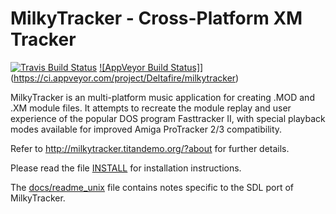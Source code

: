 MilkyTracker - Cross-Platform XM Tracker
========================================

[![Travis Build Status](https://travis-ci.org/milkytracker/MilkyTracker.svg?branch=master)](https://travis-ci.org/milkytracker/MilkyTracker)
[![AppVeyor Build Status]](https://ci.appveyor.com/api/projects/status/github/milkytracker/MilkyTracker?branch=master&svg=true)](https://ci.appveyor.com/project/Deltafire/milkytracker)

MilkyTracker is an multi-platform music application for creating .MOD
and .XM module files. It attempts to recreate the module replay and
user experience of the popular DOS program Fasttracker II, with
special playback modes available for improved Amiga ProTracker 2/3
compatibility.

Refer to http://milkytracker.titandemo.org/?about for further details.

Please read the file [INSTALL][] for installation instructions.

The [docs/readme_unix][] file contains notes specific to the SDL port
of MilkyTracker.

[INSTALL]:INSTALL
[docs/readme_unix]:docs/readme_unix

